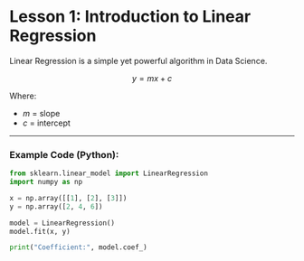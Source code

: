 # Lesson 1: Introduction to Linear Regression

Linear Regression is a simple yet powerful algorithm in Data Science.

$$ y = mx + c $$

Where:
- $m$ = slope
- $c$ = intercept

---

### Example Code (Python):

```python
from sklearn.linear_model import LinearRegression
import numpy as np

x = np.array([[1], [2], [3]])
y = np.array([2, 4, 6])

model = LinearRegression()
model.fit(x, y)

print("Coefficient:", model.coef_)
